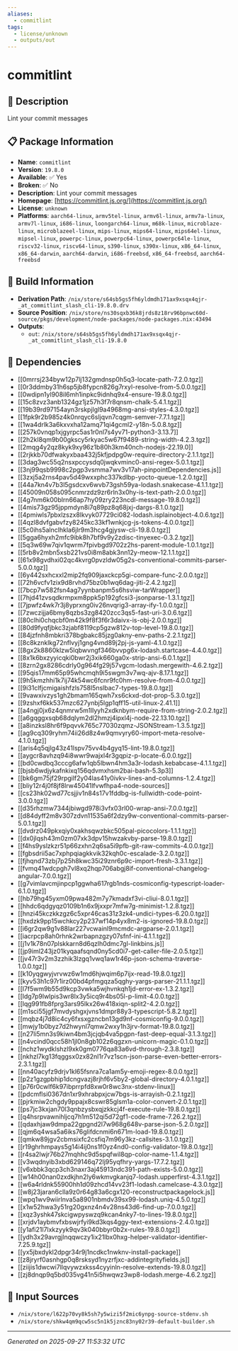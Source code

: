 ```yaml
---
aliases:
  - commitlint
tags:
  - license/unknown
  - outputs/out
---
```


# commitlint

## 📝 Description

Lint your commit messages

## 📋 Package Information

- **Name**: `commitlint`
- **Version**: `19.8.0`
- **Available**: ✅ Yes
- **Broken**: ✅ No
- **Description**: Lint your commit messages
- **Homepage**: [https://commitlint.js.org/](https://commitlint.js.org/)
- **License**: `unknown`
- **Platforms**: `aarch64-linux`, `armv5tel-linux`, `armv6l-linux`, `armv7a-linux`, `armv7l-linux`, `i686-linux`, `loongarch64-linux`, `m68k-linux`, `microblaze-linux`, `microblazeel-linux`, `mips-linux`, `mips64-linux`, `mips64el-linux`, `mipsel-linux`, `powerpc-linux`, `powerpc64-linux`, `powerpc64le-linux`, `riscv32-linux`, `riscv64-linux`, `s390-linux`, `s390x-linux`, `x86_64-linux`, `x86_64-darwin`, `aarch64-darwin`, `i686-freebsd`, `x86_64-freebsd`, `aarch64-freebsd`

## 🔧 Build Information

- **Derivation Path**: `/nix/store/s64sb5gs5fh6yldmdh171ax9xsqx4qjr-_at_commitlint_slash_cli-19.8.0.drv`
- **Source Position**: `/nix/store/ns30sqxb36k8jrds8z18rv96bpnwc60d-source/pkgs/development/node-packages/node-packages.nix:43494`
- **Outputs**:
  - `out`:  `/nix/store/s64sb5gs5fh6yldmdh171ax9xsqx4qjr-_at_commitlint_slash_cli-19.8.0`

## 🔗 Dependencies

- [[0mrrsj234byw12p7lj132gmdnsp0h5q3-locate-path-7.2.0.tgz]]
- [[0r3ddmby31h6sp5jb8fypcn826g7rxyl-resolve-from-5.0.0.tgz]]
- [[0wdipn1yl908il6mh1inpkc9idnhq9x4-ensure-19.8.0.tgz]]
- [[15c8zvz3anb1324gz1jz57h3f7r8qnsm-chalk-5.4.1.tgz]]
- [[19b39rd97154ayn3rskpjlgl9a4968mg-ansi-styles-4.3.0.tgz]]
- [[1fpk9r2b985z4k0nrqyc6sljqvn7cqgm-semver-7.7.1.tgz]]
- [[1wa4drlk3a6kxvxha12amq71qi4gcml2-y18n-5.0.8.tgz]]
- [[257k0vnqp1xjgyrpc5as1r0nl7s4yv71-python3-3.13.7]]
- [[2h2kl8qm9b00gkscy5rkyac5w67f9489-string-width-4.2.3.tgz]]
- [[2mqg4y2qz8kyk9xy96z1b80h3km40nch-nodejs-22.19.0]]
- [[2rjkkb70dfwakyxbaa432j5kfjpdpg0w-require-directory-2.1.1.tgz]]
- [[3dag3wc55q2nsxpccysdq0jwqkvminc0-ansi-regex-5.0.1.tgz]]
- [[3nj99qsb9998c2pgp3vsmma7wv3v17ah-pinpointDependencies.js]]
- [[3zxj5a2rns4pav5d49wxxphc337kdlbp-yocto-queue-1.2.0.tgz]]
- [[44a7kn4v7b3l5gsdcxv6wvb73gsh59ya-lodash.snakecase-4.1.1.tgz]]
- [[45009n058s095cnmrzdz9zr6rln3x0hy-is-text-path-2.0.0.tgz]]
- [[4g7nm6k00blrn66ap7hy09zry223ncdl-message-19.8.0.tgz]]
- [[4mis73gz95jppmdyn8i7q89pz8q68jxj-dargs-8.1.0.tgz]]
- [[4pmiwls7pbxlzszx8lkvyk07729ci082-lodash.isplainobject-4.0.6.tgz]]
- [[4qzl8dvfgabvfzy8245kc33kf1wnkjcg-js-tokens-4.0.0.tgz]]
- [[5c0ihs5alnclhkla6jlr9m3hcg4gjysw-cli-19.8.0.tgz]]
- [[5gga6hyxh2mfc9ibk8h7bf9v9y2zdisc-tinyexec-0.3.2.tgz]]
- [[5q3w69w7qiv1qwrm7fpivbgd9702z2hs-parent-module-1.0.1.tgz]]
- [[5rb8v2mbn5xsb221vs0i8m8abk3nn12y-meow-12.1.1.tgz]]
- [[61x98gvdhxi02qc4kvrg0pvzldw05g2s-conventional-commits-parser-5.0.0.tgz]]
- [[6y442sxhcxxl2mip2fq909jaxckcp5gi-compare-func-2.0.0.tgz]]
- [[72h6vcfv1zix9d8rvhd75bz0b1wq6dag-jiti-2.4.2.tgz]]
- [[7bcp7w582fsn4ag7yynbanpm5s6hsviw-tarWrapper]]
- [[7hjd41zvsqdkrmpxm8ppk5p192gfcsi3-jsonparse-1.3.1.tgz]]
- [[7jpwfz4wk7r3j8yprxng0iv26nvqrig3-array-ify-1.0.0.tgz]]
- [[7zwczijja6bmy8qzbs3zg8420zcc3qs5-fast-uri-3.0.6.tgz]]
- [[80clhi0chqcbf0m42k9f8f3f6r3daivx-is-obj-2.0.0.tgz]]
- [[80d9fyqfjbkc3zjabf8119cp5gzw812v-top-level-19.8.0.tgz]]
- [[84jzfnh8mbkri378bgbakc85jzg0akny-env-paths-2.2.1.tgz]]
- [[8c8kznklkg72nflvyj1gng4vnd89j2pj-js-yaml-4.1.0.tgz]]
- [[8gx2k8860klzw5lqbwvngf346bvvpg6x-lodash.startcase-4.4.0.tgz]]
- [[8x1k6bxzyyicqki0bwr2j3xik660ga0x-strip-ansi-6.0.1.tgz]]
- [[8zrn2gx8286cdrly0g964fg29j57vgcm-lodash.mergewith-4.6.2.tgz]]
- [[95qis17mm65p95whcmqh9i5swgm3v7wq-ajv-8.17.1.tgz]]
- [[9h5kmzhhi1k7ij74k54wc6fcnr9fc0hm-resolve-from-4.0.0.tgz]]
- [[9i31clfjcmigaishfzls758l5nslbac7-types-19.8.0.tgz]]
- [[9vawxivzys1gh2bmam165qwh7xs6ckxd-dot-prop-5.3.0.tgz]]
- [[9zshxf6kk537mzc627ynbj5lgp1qff15-util-linux-2.41.1]]
- [[a4ngj0jx6z4qnmrw5m1llyyh2xdknbym-require-from-string-2.0.2.tgz]]
- [[a6gqggxsqb68dqlym2dl2hmzj4ipxl4j-node-22.13.10.tgz]]
- [[a8inzksl8hr6f9pqvvk765c77030zqmz-JSONStream-1.3.5.tgz]]
- [[ag9cq309ryhm74ii26d8z4w9qmvyry60-import-meta-resolve-4.1.0.tgz]]
- [[aris4q5qjlg43z41lspv75vv4b4gyq15-lint-19.8.0.tgz]]
- [[aygcr8avhzq94i8wwr9wajxl4r3gqpiz-p-locate-6.0.0.tgz]]
- [[bd0cwdbq3cccg6afw1qb5lbwn4hm3a3r-lodash.kebabcase-4.1.1.tgz]]
- [[bjsb6wdjykafnkixq156qdvmxhsm2bai-bash-5.3p3]]
- [[bk6gm75jf29rpgilf2y04las41y0ivkv-lines-and-columns-1.2.4.tgz]]
- [[bliy12r4j0f8jf8lrw45041lfvwfhpa4-node-sources]]
- [[cs23hk02wd77csjjiv1n84s17v1fddbg-is-fullwidth-code-point-3.0.0.tgz]]
- [[d35rhzmw7344jbiwgd978i3vfx03rl00-wrap-ansi-7.0.0.tgz]]
- [[d84dyff2m8v307zdvn11535a6f2dzy9w-conventional-commits-parser-5.0.1.tgz]]
- [[dvdrz049pkxqiy0xakhsqwzbkc505pal-picocolors-1.1.1.tgz]]
- [[dx0jlqsh43m0zm07xk3dpv15hwzakvby-parse-19.8.0.tgz]]
- [[f4hs9yslzkzr51p66zxhn2q6sa5i9pfb-git-raw-commits-4.0.0.tgz]]
- [[fgbsdrii5ac7xphpqiagkkvik32kqh0c-escalade-3.2.0.tgz]]
- [[fjhqnd73zbj7p25h8kwc35i29znr6p9c-import-fresh-3.3.1.tgz]]
- [[fvmq41wdcpgh7vl8xq2hqp706abgj8if-conventional-changelog-angular-7.0.0.tgz]]
- [[g7vimlavcmjinpcp1ggwha617rgb1nds-cosmiconfig-typescript-loader-6.1.0.tgz]]
- [[hb79hg45yxm09pwa482m7y7kmadxf3vi-cliui-8.0.1.tgz]]
- [[hhdc6qdgyqz0109b1n6x9jxxpr7mfw7g-minimist-1.2.8.tgz]]
- [[hnzi45kczkkzgz6c5xpr46cas31z3zk4-undici-types-6.20.0.tgz]]
- [[hxdzk9pp15wchkcy2p237wf14p4yx8m2-is-ignored-19.8.0.tgz]]
- [[i6gr2qw9g1v88lar227vcwainl9mcmdc-argparse-2.0.1.tgz]]
- [[iacrpcp8ah0rhnk2wrbapnzgzy07sfnf-ini-4.1.1.tgz]]
- [[j1v1k78n07plskkarn8d6qzlh0dmc7gl-linkbins.js]]
- [[jp9iml243jz01kyqaafsqnd0ny5cd0i7-get-caller-file-2.0.5.tgz]]
- [[jv47r3v2m3zzhik3lzgq1vwq1aw1r46p-json-schema-traverse-1.0.0.tgz]]
- [[k10yqgwyjvrvwz6w1md6hjwqim6p7ijx-read-19.8.0.tgz]]
- [[kyv53h1c97r1irz00bd4pfmgqza5qghy-yargs-parser-21.1.1.tgz]]
- [[l7f5wm9b55d9kcp3vwka5wjhvnkqh1jd-error-ex-1.3.2.tgz]]
- [[ldg7p9lwlpis3wr8lx3y5icq9r4bs05l-p-limit-4.0.0.tgz]]
- [[lqg991fb8fprg3ars95lkx26w418xiqn-split2-4.2.0.tgz]]
- [[m1sci55jgf7mvdyshgxjvns1dmpr88y3-typescript-5.8.2.tgz]]
- [[mqbz4j7d8ic4cy6fxsxgzncbn13gd9nf-cosmiconfig-9.0.0.tgz]]
- [[mwjy1b0byz7d2hwynl7qmw2wxy1h3jrv-format-19.8.0.tgz]]
- [[n27li5mn3s9kiwn4bm3jcjqb4va5pgpn-fast-deep-equal-3.1.3.tgz]]
- [[n4vcind0qcc58h1jl0n8gb102z6qgzxn-unicorn-magic-0.1.0.tgz]]
- [[nchz1wydklshzl9xk0gm0776qa83a6vd-through-2.3.8.tgz]]
- [[nkhzl7kg13fqggsx0zx82nl1r7vz1scn-json-parse-even-better-errors-2.3.1.tgz]]
- [[nn40acyfz9drjv1kl65fsnra7ca1am5y-emoji-regex-8.0.0.tgz]]
- [[p2z1gzgpbhip1dcngvazj8rjhf6v5by2-global-directory-4.0.1.tgz]]
- [[p76r0cwlf6k97ibprrpfd8xw0r8wc3nx-stdenv-linux]]
- [[pdcmflsi0367dn1xr9xhrabpxjcw7bgs-is-arrayish-0.2.1.tgz]]
- [[pjrkmiw2chgdy9ppajx8cswr85glsm1a-color-convert-2.0.1.tgz]]
- [[ps7jc3kxjan70l3qnbzysbxqjzkkcj4f-execute-rule-19.8.0.tgz]]
- [[q4hsrpvawnihljcq7h1m512qi5d72gf1-code-frame-7.26.2.tgz]]
- [[qdaxhjaw9dmpa22gpgnd2l7w968g648v-parse-json-5.2.0.tgz]]
- [[qjm6q4wsa5a6iks76glifdcnmi6n671m-load-19.8.0.tgz]]
- [[qmkw89jgv2cbmsixfc2csfiq7m96y3kz-callsites-3.1.0.tgz]]
- [[r19ghrhmpays5g14i4ij0ns1f0yz4nd0-config-validator-19.8.0.tgz]]
- [[r4sa2lwjr76b27mqhhc9d5spqfwil8qp-color-name-1.1.4.tgz]]
- [[v3wqdnyib3xbd629146q72lj95yqfhry-yargs-17.7.2.tgz]]
- [[v6xbbk3qcp3ch3naxr3aj45913ndc391-path-exists-5.0.0.tgz]]
- [[w14h00nan0zxdkjhn2ly6wkmvgkanjq7-lodash.upperfirst-4.3.1.tgz]]
- [[w6a4rldnk55900hh1d09zhcd14vv23f1-lodash.camelcase-4.3.0.tgz]]
- [[w8j23jaran6clla9z0r64g83a6cgx120-reconstructpackagelock.js]]
- [[wpq1wv9wiirlnva5a8901nbmdv39sx99-lodash.uniq-4.5.0.tgz]]
- [[x1w52hwa3y51rg20gxnz4n4v28ns43d6-find-up-7.0.0.tgz]]
- [[xqz3yshk47skcigwpyswzq9kcan4nky7-to-lines-19.8.0.tgz]]
- [[xrjdv1aybmvfxbswjrfyi9kd3kqs4ggy-text-extensions-2.4.0.tgz]]
- [[y1afi21l7lxkzyyk9qv3k040bbyr0b2x-rules-19.8.0.tgz]]
- [[ydh3x29avrgjlnqqwczy1ix21lbx0hxg-helper-validator-identifier-7.25.9.tgz]]
- [[yx5jbxdykl2dpgr34r9j1ncdkc1nwknv-install-package]]
- [[z8jryrf0asnhgp0q8rsksyd1nyzrfjxc-addintegrityfields.js]]
- [[ziijis1dwcwi7llqvywzxkss4cyyinln-resolve-extends-19.8.0.tgz]]
- [[zj8dnqp9q5bd035vg41n5i5hwqwz3wp8-lodash.merge-4.6.2.tgz]]

## 📁 Input Sources

- `/nix/store/l622p70vy8k5sh7y5wizi5f2mic6ynpg-source-stdenv.sh`
- `/nix/store/shkw4qm9qcw5sc5n1k5jznc83ny02r39-default-builder.sh`

---
*Generated on 2025-09-27 11:53:32 UTC*

